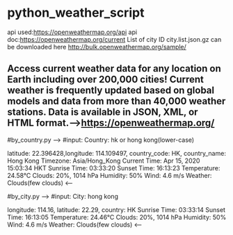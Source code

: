 # python_weather_script
api used:https://openweathermap.org/api
api doc:https://openweathermap.org/current
List of city ID city.list.json.gz can be downloaded here http://bulk.openweathermap.org/sample/

Access current weather data for any location on Earth including over 200,000 cities!
Current weather is frequently updated based on global models and data from more than 40,000 weather stations. Data is available in JSON, XML, or HTML format.-->https://openweathermap.org/
----------------------------------------------------------------------------------------------------------------------------------------

#by_country.py
-->
#input: Country: hk or hong kong(lower-case)

latitude: 22.396428,longitude: 114.109497, country_code: HK, country_name: Hong Kong
Timezone: Asia/Hong_Kong
Current Time: Apr 15, 2020 15:03:34 HKT
Sunrise Time: 03:33:20
Sunset Time: 16:13:23
Temperature: 24.58°C
Clouds: 20%, 1014 hPa
Humidity: 50%
Wind: 4.6 m/s
Weather: Clouds(few clouds)
<--

#by_city.py
-->
#input: City: hong kong

longitude: 114.16, latitude: 22.29, country: HK
Sunrise Time: 03:33:14
Sunset Time: 16:13:05
Temperature: 24.46°C
Clouds: 20%, 1014 hPa
Humidity: 50%
Wind: 4.6 m/s
Weather: Clouds(few clouds)
<--
